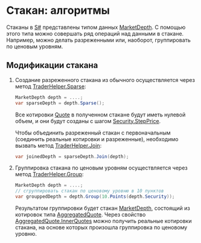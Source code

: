# Стакан: алгоритмы

Стаканы в [S\#](StockSharpAbout.md) представлены типом данных [MarketDepth](xref:StockSharp.BusinessEntities.MarketDepth). С помощью этого типа можно совершать ряд операций над данными в стакане. Например, можно делать разреженными или, наоборот, группировать по ценовым уровням. 

## Модификации стакана

1. Создание разреженного стакана из обычного осуществляется через метод [TraderHelper.Sparse](xref:StockSharp.Algo.TraderHelper.Sparse(StockSharp.BusinessEntities.MarketDepth,StockSharp.Messages.Unit)): 

   ```cs
   MarketDepth depth = ....;
   var sparseDepth = depth.Sparse();
   ```

   Все котировки [Quote](xref:StockSharp.BusinessEntities.Quote) в полученном стакане будут иметь нулевой объем, и они будут созданы с шагом [Security.StepPrice](xref:StockSharp.BusinessEntities.Security.StepPrice). 

   Чтобы объединить разреженный стакан с первоначальным (соединить реальные котировки и разреженные), необходимо вызвать метод [TraderHelper.Join](xref:StockSharp.Algo.TraderHelper.Join(StockSharp.BusinessEntities.MarketDepth,StockSharp.BusinessEntities.MarketDepth)): 

   ```cs
   var joinedDepth = sparseDepth.Join(depth);
   ```
2. Группировка стакана по ценовым уровням осуществляется через метод [TraderHelper.Group](xref:StockSharp.Algo.TraderHelper.Group(StockSharp.BusinessEntities.MarketDepth,StockSharp.Messages.Unit)): 

   ```cs
   MarketDepth depth = ....;
   // сгруппировать стакан по ценовому уровню в 10 пунктов
   var grouppedDepth = depth.Group(10.Points(depth.Security));
   ```

   Результатом группировки будет стакан [MarketDepth](xref:StockSharp.BusinessEntities.MarketDepth), состоящий из котировок типа [AggregatedQuote](xref:StockSharp.BusinessEntities.AggregatedQuote). Через свойство [AggregatedQuote.InnerQuotes](xref:StockSharp.BusinessEntities.AggregatedQuote.InnerQuotes) можно получить реальные котировки стакана, на основе которых произошла группировка по ценовому уровню. 
